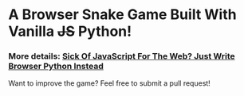 # A Browser Snake Game Built With Vanilla ~~JS~~ Python!

### More details: [Sick Of JavaScript For The Web? Just Write Browser Python Instead](https://medium.com/@yakko.majuri/sick-of-javascript-just-use-browser-python-4b9679efe08b?source=friends_link&sk=40e664d45bfea34d35189c32cd5d0a51)

Want to improve the game? Feel free to submit a pull request!

